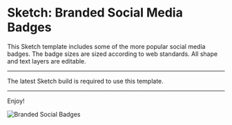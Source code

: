 Sketch: Branded Social Media Badges
====================

This Sketch template includes some of the more popular social media badges. 
The badge sizes are sized according to web standards.
All shape and text layers are editable. 

- - -

The latest Sketch build is required to use this template. 

- - -

Enjoy!

![Branded Social Badges](sketch-social-badges/sketch-social-badges.png)
